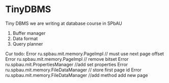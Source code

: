 # TinyDBMS
Tiny DBMS we are writing at database course in SPbAU

1. Buffer manager
2. Data format
3. Query planner


Cur todo:
Error ru.spbau.mit.memory.PageImpl // must use next page offset
Error ru.spbau.mit.memory.PageImpl // remove bitset
Error ru.spbau.mit.PropertiesManager //add set properties
Error ru.spbau.mit.memory.FileDataManager // store first page id
Error ru.spbau.mit.memory.FileDataManager //add method add new page